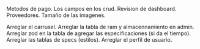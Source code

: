 Metodos de pago.
Los campos en los crud.
Revision de dashboard.
Proveedores.
Tamaño de las imagenes.

Arreglar el carrusel.
Arreglar la tabla de ram y almacennamiento en admin.
Arreglar zod en la tabla de agregar las especificaciones (si da el tiempo).
Arreglar las tablas de specs (estilos).
Arreglar el perfil de usuario.